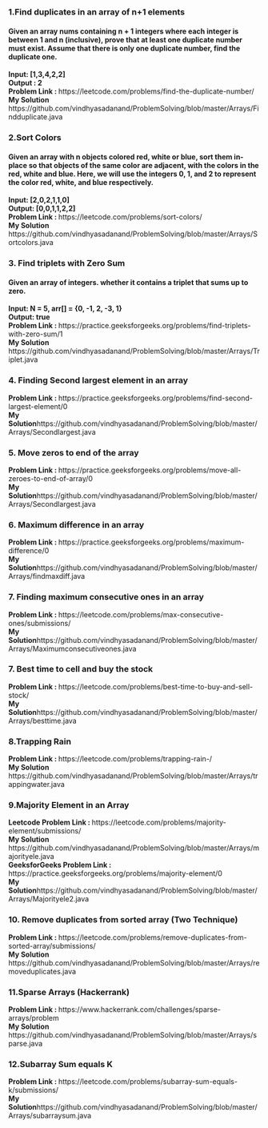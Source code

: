 
<h3> 1.Find duplicates in an array of n+1 elements </h3>
<h4> Given an array nums containing n + 1 integers where each integer is between 1 and n (inclusive), prove that at least one duplicate number must exist. Assume that there is only one duplicate number, find the duplicate one. </h4> 
<b>  Input: [1,3,4,2,2] </b> <br>
<b>Output : 2 </b> <br>
<b> Problem Link : </b>  https://leetcode.com/problems/find-the-duplicate-number/  <br>
<b> My Solution</b> https://github.com/vindhyasadanand/ProblemSolving/blob/master/Arrays/Findduplicate.java <br>

<h3> 2.Sort Colors</h3>
<h4> Given an array with n objects colored red, white or blue, sort them in-place so that objects of the same color are adjacent, with the colors in the red, white and blue. Here, we will use the integers 0, 1, and 2 to represent the color red, white, and blue respectively. </h4> 
<b>Input: [2,0,2,1,1,0]  </b> <br>
<b>Output: [0,0,1,1,2,2] </b> <br>
<b> Problem Link : </b>  https://leetcode.com/problems/sort-colors/ <br>
<b> My Solution</b> https://github.com/vindhyasadanand/ProblemSolving/blob/master/Arrays/Sortcolors.java <br>

<h3>3. Find triplets with Zero Sum</h3>
<h4> Given an array of integers. whether it contains a triplet that sums up to zero.</h4> 
<b> Input: N = 5, arr[] = {0, -1, 2, -3, 1}  </b> <br>
<b>Output: true  </b> <br>
<b> Problem Link : </b> https://practice.geeksforgeeks.org/problems/find-triplets-with-zero-sum/1    <br>
<b> My Solution</b> https://github.com/vindhyasadanand/ProblemSolving/blob/master/Arrays/Triplet.java <br>

<h3>4. Finding Second largest element in an array</h3>
<b> Problem Link : </b>https://practice.geeksforgeeks.org/problems/find-second-largest-element/0  <br>
<b> My Solution</b>https://github.com/vindhyasadanand/ProblemSolving/blob/master/Arrays/Secondlargest.java <br>

<h3>5. Move zeros to end of the array</h3>
<b> Problem Link : </b> https://practice.geeksforgeeks.org/problems/move-all-zeroes-to-end-of-array/0  <br>
<b> My Solution</b>https://github.com/vindhyasadanand/ProblemSolving/blob/master/Arrays/Secondlargest.java <br>

<h3>6. Maximum difference in an array</h3>
<b> Problem Link : </b>https://practice.geeksforgeeks.org/problems/maximum-difference/0   <br>
<b> My Solution</b>https://github.com/vindhyasadanand/ProblemSolving/blob/master/Arrays/findmaxdiff.java <br>

<h3>7. Finding maximum consecutive ones in an array</h3>
<b> Problem Link : </b>https://leetcode.com/problems/max-consecutive-ones/submissions/ <br>
<b> My Solution</b>https://github.com/vindhyasadanand/ProblemSolving/blob/master/Arrays/Maximumconsecutiveones.java <br>

<h3>7. Best time to cell and buy the stock</h3>
<b> Problem Link : </b> https://leetcode.com/problems/best-time-to-buy-and-sell-stock/ <br>
<b> My Solution</b>https://github.com/vindhyasadanand/ProblemSolving/blob/master/Arrays/besttime.java <br>

<h3>8.Trapping Rain  </h3>
<b> Problem Link : </b> https://leetcode.com/problems/trapping-rain-/<br>
<b> My Solution</b> https://github.com/vindhyasadanand/ProblemSolving/blob/master/Arrays/trappingwater.java <br>

<h3>9.Majority Element in an Array  </h3>
<b>  Leetcode Problem Link : </b> https://leetcode.com/problems/majority-element/submissions/  <br>
<b> My Solution</b> https://github.com/vindhyasadanand/ProblemSolving/blob/master/Arrays/majorityele.java <br>
<b>  GeeksforGeeks Problem Link : </b> https://practice.geeksforgeeks.org/problems/majority-element/0  <br>
<b> My Solution</b>https://github.com/vindhyasadanand/ProblemSolving/blob/master/Arrays/Majorityele2.java <br>

<h3>10. Remove duplicates from sorted array (Two  Technique) </h3>
<b> Problem Link : </b> https://leetcode.com/problems/remove-duplicates-from-sorted-array/submissions/<br>
<b> My Solution</b> https://github.com/vindhyasadanand/ProblemSolving/blob/master/Arrays/removeduplicates.java<br>

<h3>11.Sparse Arrays (Hackerrank) </h3>
<b> Problem Link : </b> https://www.hackerrank.com/challenges/sparse-arrays/problem <br>
<b> My Solution</b> https://github.com/vindhyasadanand/ProblemSolving/blob/master/Arrays/sparse.java <br>

<h3>12.Subarray Sum equals K </h3>
<b> Problem Link : </b> https://leetcode.com/problems/subarray-sum-equals-k/submissions/ <br>
<b> My Solution</b>https://github.com/vindhyasadanand/ProblemSolving/blob/master/Arrays/subarraysum.java <br>






